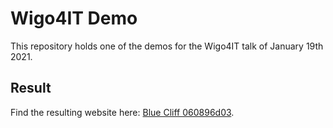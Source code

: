 # Wigo4IT Demo

This repository holds one of the demos for the Wigo4IT talk of January 19th 2021.

## Result

Find the resulting website here: [Blue Cliff 060896d03](https://blue-cliff-060896d03.azurestaticapps.net/).
